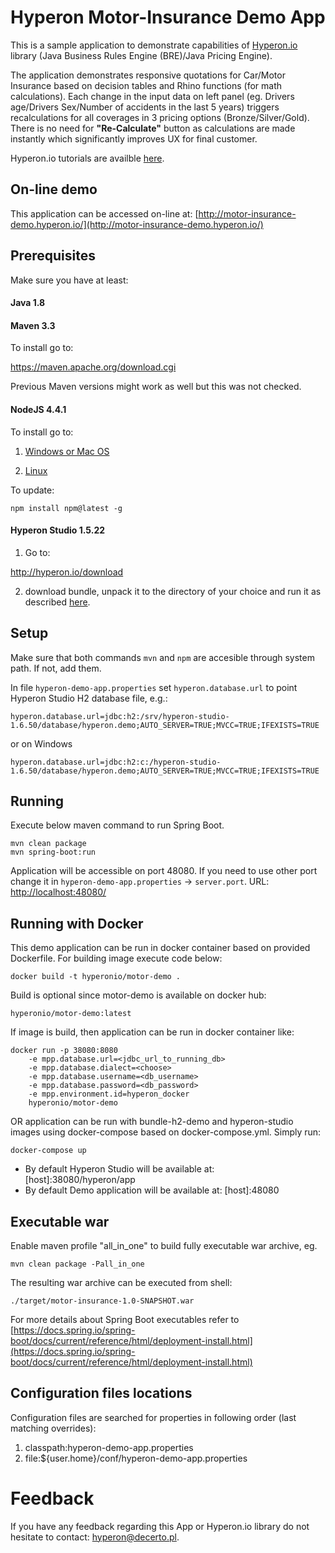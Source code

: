 # Hyperon Motor-Insurance Demo App

This is a sample application to demonstrate capabilities of [Hyperon.io](https://hyperon.io) library (Java Business Rules Engine (BRE)/Java Pricing Engine). 

The application demonstrates responsive quotations for Car/Motor Insurance based on decision tables and Rhino functions (for math calculations).
Each change in the input data on left panel (eg. Drivers age/Drivers Sex/Number of accidents in the last 5 years) triggers recalculations for 
all coverages in 3 pricing options (Bronze/Silver/Gold).
There is no need for **"Re-Calculate"** button as calculations are made instantly which significantly improves UX for final customer.  

Hyperon.io tutorials are availble [here](http://hyperon.io/tutorials/getting-started).

## On-line demo

This application can be accessed on-line at: [http://motor-insurance-demo.hyperon.io/](http://motor-insurance-demo.hyperon.io/)

## Prerequisites

Make sure you have at least:

#### Java 1.8

#### Maven 3.3 

To install go to:

https://maven.apache.org/download.cgi

Previous Maven versions might work as well but this was not checked. 

#### NodeJS 4.4.1

To install go to:

1. [Windows or Mac OS](https://nodejs.org/en/download/current/)

2. [Linux](https://github.com/nodesource/distributions)

To update:
```text
npm install npm@latest -g
```

#### Hyperon Studio 1.5.22

1. Go to:

http://hyperon.io/download
 
2. download bundle, unpack it to the directory of your choice and run it as described [here](http://hyperon.io/tutorials/deploying-hyperon-studio). 

## Setup

Make sure that both commands ```mvn``` and ```npm``` are accesible through system path. If not, add them.

In file ```hyperon-demo-app.properties``` set ```hyperon.database.url``` to point Hyperon Studio H2 database file, e.g.:
```text
hyperon.database.url=jdbc:h2:/srv/hyperon-studio-1.6.50/database/hyperon.demo;AUTO_SERVER=TRUE;MVCC=TRUE;IFEXISTS=TRUE
```
or on Windows
```text
hyperon.database.url=jdbc:h2:c:/hyperon-studio-1.6.50/database/hyperon.demo;AUTO_SERVER=TRUE;MVCC=TRUE;IFEXISTS=TRUE
```

## Running

Execute below maven command to run Spring Boot.

```text
mvn clean package
mvn spring-boot:run
```

Application will be accessible on port 48080. If you need to use other port change it in ```hyperon-demo-app.properties``` -> ```server.port```.
URL: [http://localhost:48080/](http://localhost:48080/)

## Running with Docker
This demo application can be run in docker container based on provided Dockerfile.
For building image execute code below:
```text
docker build -t hyperonio/motor-demo .
```
Build is optional since motor-demo is available on docker hub:
```text
hyperonio/motor-demo:latest
```
If image is build, then application can be run in docker container like:
```text
docker run -p 38080:8080 
    -e mpp.database.url=<jdbc_url_to_running_db>
    -e mpp.database.dialect=<choose>
    -e mpp.database.username=<db_username>
    -e mpp.database.password=<db_password>
    -e mpp.environment.id=hyperon_docker
    hyperonio/motor-demo
```
OR application can be run with bundle-h2-demo and hyperon-studio images
using docker-compose based on docker-compose.yml. Simply run:
```text
docker-compose up
```
* By default Hyperon Studio will be available at: [host]:38080/hyperon/app
* By default Demo application will be available at: [host]:48080

## Executable war

Enable maven profile "all_in_one" to build fully executable war archive, eg.

```text
mvn clean package -Pall_in_one
```

The resulting war archive can be executed from shell:

```text
./target/motor-insurance-1.0-SNAPSHOT.war
```
For more details about Spring Boot executables refer to 
[https://docs.spring.io/spring-boot/docs/current/reference/html/deployment-install.html](https://docs.spring.io/spring-boot/docs/current/reference/html/deployment-install.html)

## Configuration files locations 

Configuration files are searched for properties in following order (last matching overrides):
1. classpath:hyperon-demo-app.properties 
2. file:${user.home}/conf/hyperon-demo-app.properties

# Feedback

If you have any feedback regarding this App or Hyperon.io library do not hesitate to contact: [hyperon@decerto.pl](mailto:hyperon@decerto.pl).